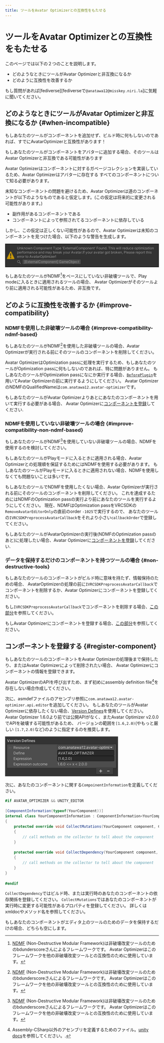 ```yaml
---
title: ツールをAvatar Optimizerとの互換性をもたせる
---
```


# ツールをAvatar Optimizerとの互換性をもたせる

このページでは以下の２つのことを説明します。

- どのようなときにツールがAvatar Optimizerと非互換になるか
- どのように互換性を改善するか

もし質問があれば[fediverse][fediverseで`@anatawa12@misskey.niri.la`]に気軽に聞いてください。

## どのようなときにツールがAvatar Optimizerと非互換になるか {#when-incompatible}

もしあなたのツールがコンポーネントを追加せず、ビルド時に何もしないのであれば、すでにAvatarOptimizerと互換性があります！

もしあなたのツールがコンポーネントをアバターに追加する場合、そのツールはAvatar Optimizerと非互換である可能性があります

Avatar Optimizerはコンポーネントに対するガベージコレクションを実装しているため、Avatar Optimizerはアバターに存在する
すべてのコンポーネントについて知る必要があります。

未知なコンポーネントの問題を避けるため、Avatar Optimizerは道のコンポーネントが以下のようなものであると仮定します。(この仮定は将来的に変更される可能性があります。)
- 副作用があるコンポーネントである
- コンポーネントによって参照されてるコンポーネントに依存している

しかし、この仮定は正しくない可能性があるので、Avatar Optimizerは未知のコンポーネントを見つけた場合、以下のような警告を生成します。

![unknown-component-warning](unknown-component-warning.png)

もしあなたのツールがNDMF[^NDMF]をベースにしていない非破壊ツールで、Play modeに入るときに適用されるツールの場合、 Avatar
Optimizerがそのツールより前に適用される可能性があるため、非互換です。

## どのように互換性を改善するか {#improve-compatibility}

### NDMFを使用した非破壊ツールの場合 {#improve-compatibility-ndmf-based}

もしあなたのツールがNDMF[^NDMF]を使用した非破壊ツールの場合、Avatar Optimizerが実行される前にそのツールのコンポーネントを削除してください。

Avatar OptimizerはOptimization passに処理を実行するため、もしあなたのツールがOptimization passに何もしないのであれば、特に問題がありません。
もしあなたのツールがOptimization passになにか実行する場合、[`BeforePlugin`][ndmf-BeforePlugin]を用いてAvatar Optimizerの前に実行するようにしてください。
Avatar OptimizerのNDMFのQualifiedNameは`com.anatawa12.avatar-optimizer`です。

もしあなたのツールがAvatar Optimizerよりあとにあなたのコンポーネントを用いて実行する必要がある場合、 Avatar Optimizerに[コンポーネントを登録][register-component]してください.

### NDMFを使用していない非破壊ツールの場合 {#improve-compatibility-non-ndmf-based}

もしあなたのツールがNDMF[^NDMF]を使用していない非破壊ツールの場合、NDMFを使用するのを検討してください。

もしあなたのツールがPlayモードに入るときに適用される場合、Avatar Optimizerとの処理順を保証するためにはNDMFを使用する必要があります。
もしあなたのツールがPlayモードに入るときに適用されない場合、NDMFを使用しなくても問題ないことは多いです。

もしあなたのツールでNDMFを使用したくない場合、Avatar Optimizerが実行される前にそのツールのコンポーネントを削除してください。
これを達成するためにはNDMFのOptimization passの実行より前にあなたのツールを実行するようにしてください。
現在、NDMFはOptimization passをVRCSDKの`RemoveAvatarEditorOnly`の直前のorder `-1025`で実行するので、
あなたのツールの`IVRCSDKPreprocessAvatarCallback`をそれより小さい`callbackOrder`で登録してください。

もしあなたのツールがAvatarOptimizerの実行後(NDMFのOptimization passのあと)に処理したい場合、Avatar Optimizerに[コンポーネントを登録][register-component]してください.

### データを保持するだけのコンポーネントを持つツールの場合 {#non-destructive-tools}

もしあなたのツールのコンポーネントがビルド時に意味を持たず、情報保持のための場合、
AvatarOptimizerの処理の前に`IVRCSDKPreprocessAvatarCallback`でコンポーネントを削除するか、Avatar Optimizerにコンポーネントを登録してください。

もし`IVRCSDKPreprocessAvatarCallback`でコンポーネントを削除する場合、[この部分](#improve-compatibility-non-ndmf-based)を参照してください。

もしAvatar Optimizerにコンポーネントを登録する場合、[この部分][register-component]を参照してください。

## コンポーネントを登録する {#register-component}

もしあなたのツールのコンポーネントをAvatar Optimizerの処理後まで保持したり、またはAvatar Optimizerによって削除されたい場合、
Avatar Optimizerにコンポーネントの情報を登録できます。

Avatar OptimizerのAPIを呼び出すため、まず初めにassembly definition file[^asmdef]を存在しない場合作成してください。

次に、asmdefファイルのアセンブリ参照に`com.anatawa12.avatar-optimizer.api.editor`を追加してください。
もしあなたのツールがAvatar Optimizerに依存したくない場合、[Version Defines]を使用してください。
Avatar Optimizer 1.6.0より前では公開APIがなく、またAvatar Optimizer v2.0.0でAPIを破壊する可能性があるため、
バージョンの範囲を`[1.6,2.0)`(やもっと厳しい `[1.7,2.0)`など)のように指定するのを推奨します。

![version-defines.png](version-defines.png)

次に、あなたのコンポーネントに関する`CompoinentInformation`を定義してください。

```csharp
#if AVATAR_OPTIMIZER && UNITY_EDITOR

[ComponentInformation(typeof(YourComponent))]
internal class YourComponentInformation : ComponentInformation<YourComponent>
{
    protected override void CollectMutations(YourComponent component, ComponentMutationsCollector collector)
    {
        // call methods on the collector to tell about the component
    }

    protected override void CollectDependency(YourComponent component, ComponentDependencyCollector collector)
    {
        // call methods on the collector to tell about the component
    }
}

#endif
```

`CollectDependency`ではビルド時、または実行時のあなたのコンポーネントの依存関係を登録してください。
`CollectMutations`ではあなたのコンポーネントが実行時に変更する可能性があるプロパティを登録してください。
詳しくはxmldocやメソッド名を参照してください。

もしあなたのコンポーネントがエディタ上のツールのためのデータを保持するだけの場合、どちらも空にします。

[fediverse]: https://misskey.niri.la/@anatawa12
[ndmf-BeforePlugin]: https://ndmf.nadena.dev/api/nadena.dev.ndmf.fluent.Sequence.html#nadena_dev_ndmf_fluent_Sequence_BeforePlugin_System_String_System_String_System_Int32_
[register-component]: #register-component

[^asmdef]: Assembly-CSharp以外のアセンブリを定義するためのファイル。[unity docs](https://docs.unity3d.com/2019.4/Documentation/Manual/ScriptCompilationAssemblyDefinitionFiles.html)を参照してください。.
[^NDMF]: [NDMF] (Non-Destructive Modular Framework)は非破壊改変ツールのためのbdunderscoreさんによるフレームワークです。 
Avatar Optimizerはこのフレームワークを他の非破壊改変ツールとの互換性のために使用しています。

[NDMF]: https://ndmf.nadena.dev/
[modular-avatar]: https://modular-avatar.nadena.dev/
[Version Defines]: https://docs.unity3d.com/2019.4/Documentation/Manual/ScriptCompilationAssemblyDefinitionFiles.html#define-symbols
